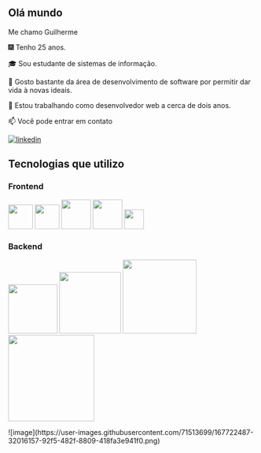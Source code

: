 ## Olá mundo

Me chamo Guilherme


🎆 Tenho 25 anos.

🎓 Sou estudante de sistemas de informação.

🚀 Gosto bastante da área de desenvolvimento de software por permitir dar vida à novas ideais.

🔭 Estou trabalhando como desenvolvedor web a cerca de dois anos.


📫 Você pode entrar em contato

[
![linkedin](https://img.shields.io/badge/Linkedin-white?style=for-the-badge&logo=linkedin&logoColor=blue)
](https://www.linkedin.com/in/guilherme-henrique-souza-nascimento-9984b0219/)


## Tecnologias que utilizo
### Frontend

<p >
   <img src="https://user-images.githubusercontent.com/71513699/167718852-957994d9-a663-433a-88dc-9bde5923a716.png" width="50" />
  <img src="https://user-images.githubusercontent.com/71513699/167718887-d599fce9-373d-4dc7-a1ed-71e6afb1e454.png" width="50" />
  <img src="https://user-images.githubusercontent.com/71513699/167718692-39fe197d-d5c2-41b9-af50-9aeded5c798d.png" width="60" />
  <img src="https://user-images.githubusercontent.com/71513699/167718756-2b166b4a-6a1c-4275-89e4-aecc86284f8e.png" width="60" /> 
  <img src="https://user-images.githubusercontent.com/71513699/167718809-75f781ae-36d5-4c64-a709-81c55d13cf14.png" width="40" />
</p>

### Backend

 <p >
  <img src="https://user-images.githubusercontent.com/71513699/167719014-48d74642-3b3c-41f6-ba1a-c9ecc5e0ed02.png" width="100" />
  <img src="https://user-images.githubusercontent.com/71513699/167719044-d865e12d-9d46-4676-93a0-8419e6ebe7ba.png" width="125" /> 
  <img src="https://user-images.githubusercontent.com/71513699/167719092-f55ae36a-e302-445c-ad87-8b15b0da890b.png" width="150" />
  <img src="https://user-images.githubusercontent.com/71513699/167722487-32016157-92f5-482f-8809-418fa3e941f0.png" width="175" />
</p>
![image](https://user-images.githubusercontent.com/71513699/167722487-32016157-92f5-482f-8809-418fa3e941f0.png)

